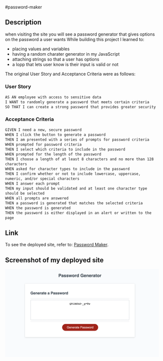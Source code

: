 #password-maker

## Description

when visiting the site you will see a password generator that gives options on the password a user wants 
While building this project I learned to:

- placing values and variables 
- having a random charater generator in my JavaScript 
- attaching strings so that a user has options
- a lopp that lets user know is their input is valid or not

The original User Story and Acceptance Criteria were as follows:

### User Story

```
AS AN employee with access to sensitive data
I WANT to randomly generate a password that meets certain criteria
SO THAT I can create a strong password that provides greater security
```

### Acceptance Criteria

```
GIVEN I need a new, secure password
WHEN I click the button to generate a password
THEN I am presented with a series of prompts for password criteria
WHEN prompted for password criteria
THEN I select which criteria to include in the password
WHEN prompted for the length of the password
THEN I choose a length of at least 8 characters and no more than 128 characters
WHEN asked for character types to include in the password
THEN I confirm whether or not to include lowercase, uppercase, numeric, and/or special characters
WHEN I answer each prompt
THEN my input should be validated and at least one character type should be selected
WHEN all prompts are answered
THEN a password is generated that matches the selected criteria
WHEN the password is generated
THEN the password is either displayed in an alert or written to the page
```

## Link

To see the deployed site, refer to: [Password Maker](https://01magdalenawild.github.io/password-maker/).

## Screenshot of my deployed site

![alt text](./assets/passwordss.png)
